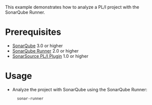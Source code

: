 This example demonstrates how to analyze a PL/I project with the SonarQube Runner.

Prerequisites
=============
* [SonarQube](http://www.sonarsource.org/downloads/) 3.0 or higher
* [SonarQube Runner](http://docs.codehaus.org/x/N4KxDQ) 2.0 or higher
* [SonarSource PL/I Plugin](http://www.sonarsource.com/products/plugins/languages/pli/) 1.0 or higher

Usage
=====
* Analyze the project with SonarQube using the SonarQube Runner:

        sonar-runner
